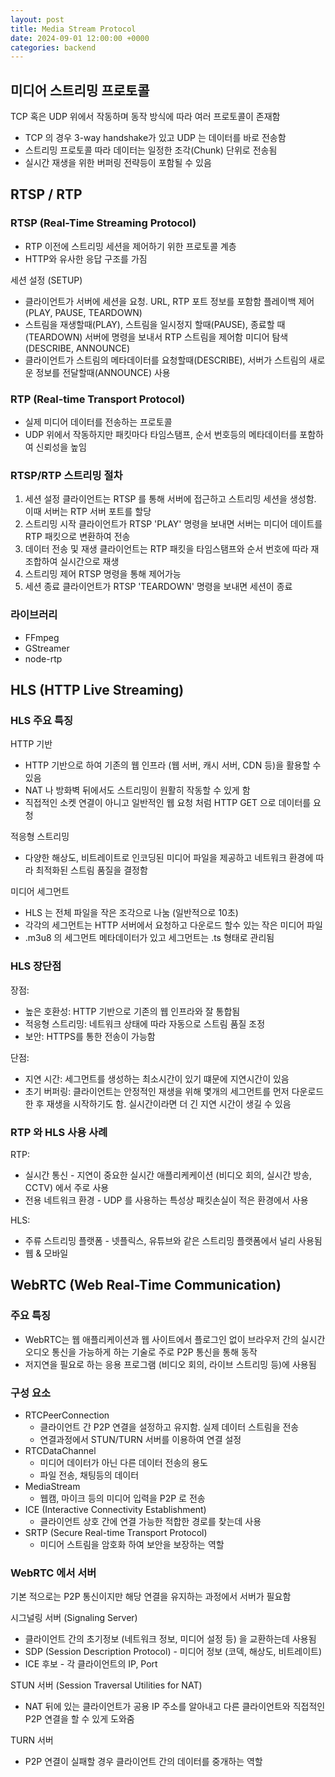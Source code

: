 ```yaml
---
layout: post
title: Media Stream Protocol
date: 2024-09-01 12:00:00 +0000
categories: backend
---
```

## 미디어 스트리밍 프로토콜

TCP 혹은 UDP 위에서 작동하며 동작 방식에 따라 여러 프로토콜이 존재함
- TCP 의 경우 3-way handshake가 있고 UDP 는 데이터를 바로 전송함
- 스트리밍 프로토콜 따라 데이터는 일정한 조각(Chunk) 단위로 전송됨
- 실시간 재생을 위한 버퍼링 전략등이 포함될 수 있음

## RTSP / RTP

### RTSP (Real-Time Streaming Protocol)
- RTP 이전에 스트리밍 세션을 제어하기 위한 프로토콜 계층
- HTTP와 유사한 응답 구조를 가짐

세션 설정 (SETUP)
- 클라이언트가 서버에 세션을 요청. URL, RTP 포트 정보를 포함함
플레이백 제어 (PLAY, PAUSE, TEARDOWN)
- 스트림을 재생할때(PLAY), 스트림을 일시정지 할때(PAUSE), 종료할 때(TEARDOWN) 서버에 명령을 보내서 RTP 스트림을 제어함
미디어 탐색 (DESCRIBE, ANNOUNCE)
- 클라이언트가 스트림의 메타데이터를 요청할때(DESCRIBE), 서버가 스트림의 새로운 정보를 전달할때(ANNOUNCE) 사용

### RTP (Real-time Transport Protocol)
- 실제 미디어 데이터를 전송하는 프로토콜
- UDP 위에서 작동하지만 패킷마다 타임스탬프, 순서 번호등의 메타데이터를 포함하여 신뢰성을 높임

### RTSP/RTP 스트리밍 절차

1. 세션 설정
   클라이언트는 RTSP 를 통해 서버에 접근하고 스트리밍 세션을 생성함. 이때 서버는 RTP 서버 포트를 할당
2. 스트리밍 시작
   클라이언트가 RTSP 'PLAY' 명령을 보내면 서버는 미디어 데이트를 RTP 패킷으로 변환하여 전송
3. 데이터 전송 및 재생
   클라이언트는 RTP 패킷을 타임스탬프와 순서 번호에 따라 재조합하여 실시간으로 재생
4. 스트리밍 제어
   RTSP 명령을 통해 제어가능
5. 세션 종료
   클라이언트가 RTSP 'TEARDOWN' 명령을 보내면 세션이 종료

### 라이브러리
- FFmpeg
- GStreamer
- node-rtp 

## HLS (HTTP Live Streaming)

### HLS 주요 특징

HTTP 기반
- HTTP 기반으로 하여 기존의 웹 인프라 (웹 서버, 캐시 서버, CDN 등)을 활용할 수 있음
- NAT 나 방화벽 뒤에서도 스트리밍이 원활히 작동할 수 있게 함
- 직접적인 소켓 연결이 아니고 일반적인 웹 요청 처럼 HTTP GET 으로 데이터를 요청

적응형 스트리밍
- 다양한 해상도, 비트레이트로 인코딩된 미디어 파일을 제공하고 네트워크 환경에 따라 최적화된 스트림 품질을 결정함

미디어 세그먼트
- HLS 는 전체 파일을 작은 조각으로 나눔 (일반적으로 10초)
- 각각의 세그먼트는 HTTP 서버에서 요청하고 다운로드 할수 있는 작은 미디어 파일
- .m3u8 의 세그먼트 메타데이터가 있고 세그먼트는 .ts 형태로 관리됨

### HLS 장단점

장점:
- 높은 호환성: HTTP 기반으로 기존의 웹 인프라와 잘 통합됨
- 적응형 스트리밍: 네트워크 상태에 따라 자동으로 스트림 품질 조정
- 보안: HTTPS를 통한 전송이 가능함

단점:
- 지연 시간: 세그먼트를 생성하는 최소시간이 있기 떄문에 지연시간이 있음
- 초기 버퍼링: 클라이언트는 안정적인 재생을 위해 몇개의 세그먼트를 먼저 다운로드 한 후 재생을 시작하기도 함. 실시간이라면 더 긴 지연 시간이 생길 수 있음

### RTP 와 HLS 사용 사례

RTP:
- 실시간 통신 - 지연이 중요한 실시간 애플리케케이션 (비디오 회의, 실시간 방송, CCTV) 에서 주로 사용
- 전용 네트워크 환경 - UDP 를 사용하는 특성상 패킷손실이 적은 환경에서 사용

HLS:
- 주류 스트리밍 플랫폼 - 넷플릭스, 유튜브와 같은 스트리밍 플랫폼에서 널리 사용됨
- 웹 & 모바일


## WebRTC (Web Real-Time Communication)

### 주요 특징
- WebRTC는 웹 애플리케이션과 웹 사이트에서 플로그인 없이 브라우저 간의 실시간 오디오 통신을 가능하게 하는 기술로 주로 P2P 통신을 통해 동작
- 저지연을 필요로 하는 응용 프로그램 (비디오 회의, 라이브 스트리밍 등)에 사용됨

### 구성 요소
- RTCPeerConnection
	- 클라이언트 간 P2P 연결을 설정하고 유지함. 실제 데이터 스트림을 전송
	- 연결과정에서 STUN/TURN 서버를 이용하여 연결 설정
- RTCDataChannel
	- 미디어 데이터가 아닌 다른 데이터 전송의 용도
	- 파일 전송, 채팅등의 데이터
- MediaStream
	- 웹캠, 마이크 등의 미디어 입력을 P2P 로 전송
- ICE (Interactive Connectivity Establishment)
	- 클라이언트 상호 간에 연결 가능한 적합한 경로를 찾는데 사용
- SRTP (Secure Real-time Transport Protocol)
	- 미디어 스트림을 암호화 하여 보안을 보장하는 역할

### WebRTC 에서 서버
기본 적으로는 P2P 통신이지만 해당 연결을 유지하는 과정에서 서버가 필요함

시그널링 서버 (Signaling Server)
- 클라이언트 간의 초기정보 (네트워크 정보, 미디어 설정 등) 을 교환하는데 사용됨
- SDP (Session Description Protocol) - 미디어 정보 (코덱, 해상도, 비트레이트)
- ICE 후보 - 각 클라이언트의 IP, Port

STUN 서버 (Session Traversal Utilities for NAT)
- NAT 뒤에 있는 클라이언트가 공용 IP 주소를 알아내고 다른 클라이언트와 직접적인 P2P 연결을 할 수 있게 도와줌

TURN 서버
- P2P 연결이 실패할 경우 클라이언트 간의 데이터를 중개하는 역할